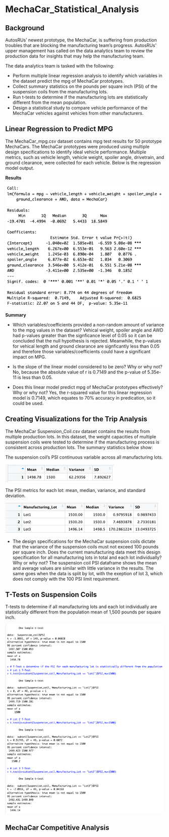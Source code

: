 # MechaCar_Statistical_Analysis

## Background

AutosRUs’ newest prototype, the MechaCar, is suffering from production troubles that are blocking the manufacturing team’s progress. AutosRUs’ upper management has called on the data analytics team to review the production data for insights that may help the manufacturing team.

The data analytics team is tasked with the following:

* Perform multiple linear regression analysis to identify which variables in the dataset predict the mpg of MechaCar prototypes.
* Collect summary statistics on the pounds per square inch (PSI) of the suspension coils from the manufacturing lots.
* Run t-tests to determine if the manufacturing lots are statistically different from the mean population.
* Design a statistical study to compare vehicle performance of the MechaCar vehicles against vehicles from other manufacturers. 

## Linear Regression to Predict MPG

The MechaCar_mpg.csv dataset contains mpg test results for 50 prototype MechaCars. The MechaCar prototypes were produced using multiple design specifications to identify ideal vehicle performance. Multiple metrics, such as vehicle length, vehicle weight, spoiler angle, drivetrain, and ground clearance, were collected for each vehicle. Below is the regression model output.

**Results**

![This is an image](Images/linear_regression.png)

**Summary**

* Which variables/coefficients provided a non-random amount of variance to the mpg values in the dataset? Vehical weight, spoiler angle and AWD had p-values greater than the signficance level of 0.05 so it can be concluded that the null hypothesis is rejected. Meanwhile, the p-values for vehical length and ground clearance are signficantly less than 0.05 and therefore those variables/coefficients could have a significant impact on MPG.

* Is the slope of the linear model considered to be zero? Why or why not? No, because the absolute value of r is 0.7149 and the p-value of 5.35e-11 is less than 0.05.

* Does this linear model predict mpg of MechaCar prototypes effectively? Why or why not? Yes, the r-squared value for this linear regression model is 0.7149, which equates to 70% accuracy in predication, so it could be used.

## Creating Visualizations for the Trip Analysis

The MechaCar Suspension_Coil.csv dataset contains the results from multiple production lots. In this dataset, the weight capacities of multiple suspension coils were tested to determine if the manufacturing process is consistent across production lots. The summary statistics below show: 

The suspension coil’s PSI continuous variable across all manufacturing lots.

![This is an image](Images/total_summary.png)

The PSI metrics for each lot: mean, median, variance, and standard deviation.

![This is an image](Images/lot_summary.png)

* The design specifications for the MechaCar suspension coils dictate that the variance of the suspension coils must not exceed 100 pounds per square inch. Does the current manufacturing data meet this design specification for all manufacturing lots in total and each lot individually? Why or why not? The suspension coil PSI dataframe shows the mean and average values are similar with little variance in the results. The same goes when the data is split by lot, with the exeption of lot 3, which does not comply with the 100 PSI limit requirement.

## T-Tests on Suspension Coils

T-tests to determine if all manufacturing lots and each lot individually are statistically different from the population mean of 1,500 pounds per square inch.

![This is an image](Images/t-test.png)

## MechaCar Competitive Analysis
